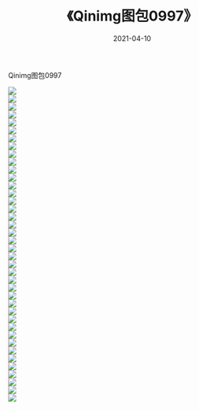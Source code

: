 ﻿---
layout: post
title:  《Qinimg图包0997》
date:   2021-04-10
img: http://imgx.orgx.ga/Qinimg图包/Qinimg图包0997/000.jpg
categories: [美女, 清纯, 唯美]
---

Qinimg图包0997

 ![](http://imgx.orgx.ga/Qinimg图包/Qinimg图包0997/001.jpg) <br>![](http://imgx.orgx.ga/Qinimg图包/Qinimg图包0997/002.jpg) <br>![](http://imgx.orgx.ga/Qinimg图包/Qinimg图包0997/003.jpg) <br>![](http://imgx.orgx.ga/Qinimg图包/Qinimg图包0997/004.jpg) <br>![](http://imgx.orgx.ga/Qinimg图包/Qinimg图包0997/005.jpg) <br>![](http://imgx.orgx.ga/Qinimg图包/Qinimg图包0997/006.jpg) <br>![](http://imgx.orgx.ga/Qinimg图包/Qinimg图包0997/007.jpg) <br>![](http://imgx.orgx.ga/Qinimg图包/Qinimg图包0997/008.jpg) <br>![](http://imgx.orgx.ga/Qinimg图包/Qinimg图包0997/009.jpg) <br>![](http://imgx.orgx.ga/Qinimg图包/Qinimg图包0997/010.jpg) <br>![](http://imgx.orgx.ga/Qinimg图包/Qinimg图包0997/011.jpg) <br>![](http://imgx.orgx.ga/Qinimg图包/Qinimg图包0997/012.jpg) <br>![](http://imgx.orgx.ga/Qinimg图包/Qinimg图包0997/013.jpg) <br>![](http://imgx.orgx.ga/Qinimg图包/Qinimg图包0997/014.jpg) <br>![](http://imgx.orgx.ga/Qinimg图包/Qinimg图包0997/015.jpg) <br>![](http://imgx.orgx.ga/Qinimg图包/Qinimg图包0997/016.jpg) <br>![](http://imgx.orgx.ga/Qinimg图包/Qinimg图包0997/017.jpg) <br>![](http://imgx.orgx.ga/Qinimg图包/Qinimg图包0997/018.jpg) <br>![](http://imgx.orgx.ga/Qinimg图包/Qinimg图包0997/019.jpg) <br>![](http://imgx.orgx.ga/Qinimg图包/Qinimg图包0997/020.jpg) <br>![](http://imgx.orgx.ga/Qinimg图包/Qinimg图包0997/021.jpg) <br>![](http://imgx.orgx.ga/Qinimg图包/Qinimg图包0997/022.jpg) <br>![](http://imgx.orgx.ga/Qinimg图包/Qinimg图包0997/023.jpg) <br>![](http://imgx.orgx.ga/Qinimg图包/Qinimg图包0997/024.jpg) <br>![](http://imgx.orgx.ga/Qinimg图包/Qinimg图包0997/025.jpg) <br>![](http://imgx.orgx.ga/Qinimg图包/Qinimg图包0997/026.jpg) <br>![](http://imgx.orgx.ga/Qinimg图包/Qinimg图包0997/027.jpg) <br>![](http://imgx.orgx.ga/Qinimg图包/Qinimg图包0997/028.jpg) <br>![](http://imgx.orgx.ga/Qinimg图包/Qinimg图包0997/029.jpg) <br>![](http://imgx.orgx.ga/Qinimg图包/Qinimg图包0997/030.jpg) <br>![](http://imgx.orgx.ga/Qinimg图包/Qinimg图包0997/031.jpg) <br>![](http://imgx.orgx.ga/Qinimg图包/Qinimg图包0997/032.jpg) <br>![](http://imgx.orgx.ga/Qinimg图包/Qinimg图包0997/033.jpg) <br>![](http://imgx.orgx.ga/Qinimg图包/Qinimg图包0997/034.jpg) <br>![](http://imgx.orgx.ga/Qinimg图包/Qinimg图包0997/035.jpg) <br>![](http://imgx.orgx.ga/Qinimg图包/Qinimg图包0997/036.jpg) <br>![](http://imgx.orgx.ga/Qinimg图包/Qinimg图包0997/037.jpg) <br>![](http://imgx.orgx.ga/Qinimg图包/Qinimg图包0997/038.jpg) <br>![](http://imgx.orgx.ga/Qinimg图包/Qinimg图包0997/039.jpg) <br>![](http://imgx.orgx.ga/Qinimg图包/Qinimg图包0997/040.jpg) <br>